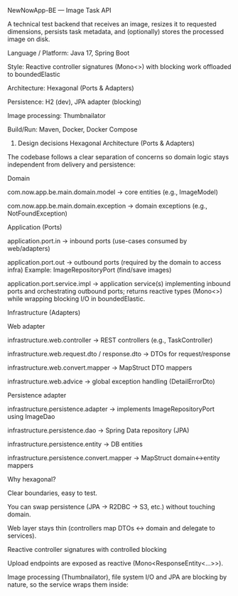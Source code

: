 NewNowApp-BE — Image Task API

A technical test backend that receives an image, resizes it to requested dimensions, persists task metadata, and (optionally) stores the processed image on disk.

Language / Platform: Java 17, Spring Boot

Style: Reactive controller signatures (Mono<>) with blocking work offloaded to boundedElastic

Architecture: Hexagonal (Ports & Adapters)

Persistence: H2 (dev), JPA adapter (blocking)

Image processing: Thumbnailator

Build/Run: Maven, Docker, Docker Compose

1) Design decisions
Hexagonal Architecture (Ports & Adapters)

The codebase follows a clear separation of concerns so domain logic stays independent from delivery and persistence:

Domain

com.now.app.be.main.domain.model → core entities (e.g., ImageModel)

com.now.app.be.main.domain.exception → domain exceptions (e.g., NotFoundException)

Application (Ports)

application.port.in → inbound ports (use-cases consumed by web/adapters)

application.port.out → outbound ports (required by the domain to access infra)
Example: ImageRepositoryPort (find/save images)

application.port.service.impl → application service(s) implementing inbound ports and orchestrating outbound ports; returns reactive types (Mono<>) while wrapping blocking I/O in boundedElastic.

Infrastructure (Adapters)

Web adapter

infrastructure.web.controller → REST controllers (e.g., TaskController)

infrastructure.web.request.dto / response.dto → DTOs for request/response

infrastructure.web.convert.mapper → MapStruct DTO mappers

infrastructure.web.advice → global exception handling (DetailErrorDto)

Persistence adapter

infrastructure.persistence.adapter → implements ImageRepositoryPort using ImageDao

infrastructure.persistence.dao → Spring Data repository (JPA)

infrastructure.persistence.entity → DB entities

infrastructure.persistence.convert.mapper → MapStruct domain↔entity mappers

Why hexagonal?

Clear boundaries, easy to test.

You can swap persistence (JPA → R2DBC → S3, etc.) without touching domain.

Web layer stays thin (controllers map DTOs ↔ domain and delegate to services).

Reactive controller signatures with controlled blocking

Upload endpoints are exposed as reactive (Mono<ResponseEntity<...>>).

Image processing (Thumbnailator), file system I/O and JPA are blocking by nature, so the service wraps them inside:

